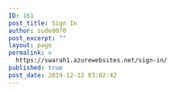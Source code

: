 ```yaml
---
ID: 161
post_title: Sign In
author: sude0070
post_excerpt: ""
layout: page
permalink: >
  https://swarah1.azurewebsites.net/sign-in/
published: true
post_date: 2019-12-12 03:02:42
---
```

<!-- wp:heading -->
<h2></h2>
<!-- /wp:heading -->